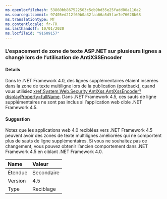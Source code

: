 ```yaml
---
ms.openlocfilehash: 53860bb867522503c5cb9bd35e25fadd00a116a2
ms.sourcegitcommit: 97405ed212f69b0a32faa66a5d5fae7e76628b68
ms.translationtype: MT
ms.contentlocale: fr-FR
ms.lasthandoff: 10/01/2020
ms.locfileid: "91609157"
---
```

### <a name="multi-line-aspnet-textbox-spacing-changed-when-using-antixssencoder"></a>L’espacement de zone de texte ASP.NET sur plusieurs lignes a changé lors de l’utilisation de AntiXSSEncoder

#### <a name="details"></a>Détails

Dans le .NET Framework 4.0, des lignes supplémentaires étaient insérées dans la zone de texte multiligne lors de la publication (postback), quand vous utilisiez <xref:System.Web.Security.AntiXss.AntiXssEncoder?displayProperty=fullName>. Dans .NET Framework 4.5, ces sauts de ligne supplémentaires ne sont pas inclus si l’application web cible .NET Framework 4.5.

#### <a name="suggestion"></a>Suggestion

Notez que les applications web 4.0 reciblées vers .NET Framework 4.5 peuvent avoir des zones de texte multilignes améliorées qui ne comportent plus de sauts de ligne supplémentaires. Si vous ne souhaitez pas ce changement, vous pouvez obtenir l’ancien comportement dans .NET Framework 4.5 en ciblant .NET Framework 4.0.

| Name    | Valeur       |
|:--------|:------------|
| Étendue   | Secondaire       |
| Version | 4.5         |
| Type    | Reciblage |
